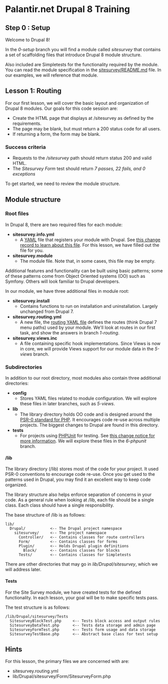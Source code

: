 # Palantir.net Drupal 8 Training

## Step 0 : Setup

Welcome to Drupal 8!

In the _0-setup_ branch you will find a module called *sitesurvey* that contains a set of scaffolding files that introduce Drupal 8 module structure.

Also included are Simpletests for the functionality required by the module. You can read the module specification in the [sitesurvey/README.md](https://github.com/palantirnet/training/tree/0-setup/sitesurvey) file. In our examples, we will reference that module.

## Lesson 1: Routing

For our first lesson, we will cover the basic layout and organization of Drupal 8 modules. Our goals for this code session are:

* Create the HTML page that displays at /sitesurvey as defined by the requirements.
* The page may be blank, but must return a 200 status code for all users.
* If returning a form, the form may be blank.

### Success criteria

* Requests to the _/sitesurvey_ path should return status 200 and valid HTML.
* The _Sitesurvey Form_ test should return *7 passes, 22 fails, and 0 exceptions*

To get started, we need to review the module structure.

## Module structure

### Root files

In Drupal 8, there are two required files for each module:
* **sitesurvey.info.yml**
  * A [YAML](http://yaml.org/) file that registers your module with Drupal. See [this change record to learn about this file](https://drupal.org/node/1935708). For this lesson, we have filled out the file for you.
* **sitesurvey.module**
  * The module file. Note that, in some cases, this file may be empty.

Additional features and functionality can be built using basic patterns; some of these patterns come from Object Oriented systems (OO) such as Symfony. Others will look familiar to Drupal developers.

In our module, we have three additional files in module root:
* **sitesurvey.install**
  * Contains functions to run on installation and uninstallation. Largely unchanged from Drupal 7.
* **sitesurvey.routing.yml**
  * A new file, the [routing YAML file](https://drupal.org/node/1800686) defines the routes (think Drupal 7 menu paths) used by your module. We'll look at routes in our first task, and show the answers in branch _1-routing_.
* **sitesurvey.views.inc**
  * A file containing specific hook implementations. Since Views is now in core, we will provide Views support for our module data in the _5-views_ branch.

### Subdirectories

In addition to our root directory, most modules also contain three additional directories:

* **config**
  * Stores YAML files related to module configuration. We will explore these files in later branches, such as _5-views_.
* **lib**
  * The library directory holds OO code and is designed around the [PSR-0 standard for PHP](https://github.com/php-fig/fig-standards/blob/master/accepted/PSR-0.md). It encourages code re-use across multiple projects. The biggest changes to Drupal are found in this directory.
* **tests**
  * For projects using [PHPUnit](http://www.phpunit.de/) for testing. See [this change notice for more information](https://drupal.org/node/2012184). We will explore these files in the _6-phpunit_ branch.

#### /lib

The library directory (/lib) stores most of the code for your project. It used PSR-0 conventions to encourage code re-use. Once you get used to the patterns used in Drupal, you may find it an excellent way to keep code organized.

The library structure also helps enforce separation of concerns in your code. As a general rule when looking at /lib, each file should be a single class. Each class should have a single responsibility.

The base structure of /lib is as follows:

    lib/
      Drupal/           <-- The Drupal project namespace
        sitesurvey/     <-- The project namespace
          Controller/   <-- Contains classes for route controllers
          Form/         <-- Contains classes for forms
          Plugin/       <-- Holds Drupal plugin definitions
            Block/      <-- Contains classes for blocks
          Tests/        <-- Contains classes for Simpletests

There are other directories that may go in _lib/Drupal/sitesurvey_, which we will address later.

#### Tests

For the Site Survey module, we have created tests for the defined functionality. In each lesson, your goal will be to make specific tests pass.

The test structure is as follows:

    /lib/Drupal/sitesurvey/Tests
      SitesurveyBlockTest.php     <-- Tests block access and output rules
      SitesurveyDataTest.php      <-- Tests data storage and admin page
      SitesurveyFormTest.php      <-- Tests form usage and data storage
      SitesurveyTestBase.php      <-- Abstract base class for test setup

## Hints

For this lesson, the primary files we are concerned with are:

* sitesurvey.routing.yml
* lib/Drupal/sitesurvey/Form/SitesurveyForm.php

